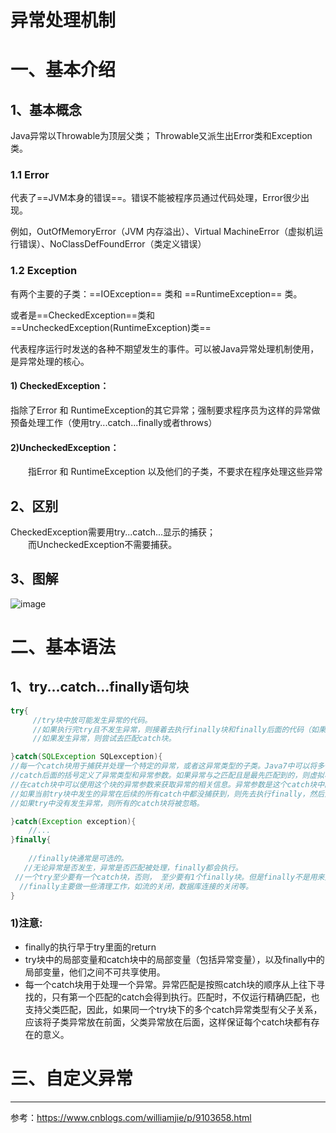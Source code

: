 # 异常处理机制

# 一、基本介绍
## 1、基本概念

Java异常以Throwable为顶层父类；
Throwable又派生出Error类和Exception类。

### 1.1 Error
代表了==JVM本身的错误==。错误不能被程序员通过代码处理，Error很少出现。 <br/>

例如，OutOfMemoryError（JVM 内存溢出）、Virtual MachineError（虚拟机运行错误）、NoClassDefFoundError（类定义错误）

### 1.2 Exception
有两个主要的子类：==IOException== 类和 ==RuntimeException== 类。<br>

或者是==CheckedException==类和==UncheckedException(RuntimeException)类==<br>

代表程序运行时发送的各种不期望发生的事件。可以被Java异常处理机制使用，是异常处理的核心。



#### 1) CheckedException：
指除了Error 和 RuntimeException的其它异常；强制要求程序员为这样的异常做预备处理工作（使用try...catch...finally或者throws）

#### 2)UncheckedException：
&emsp;&emsp;指Error 和 RuntimeException 以及他们的子类，不要求在程序处理这些异常


## 2、区别
CheckedException需要用try...catch...显示的捕获；<br>
&emsp;&emsp;而UncheckedException不需要捕获。

## 3、图解
![image](https://gitee.com/BlacksJack/picture-bed/raw/master/img/20200910164335.jpeg)




# 二、基本语法

## 1、try...catch...finally语句块
```java
try{
     //try块中放可能发生异常的代码。
     //如果执行完try且不发生异常，则接着去执行finally块和finally后面的代码（如果有的话）。
     //如果发生异常，则尝试去匹配catch块。

}catch(SQLException SQLexception){
//每一个catch块用于捕获并处理一个特定的异常，或者这异常类型的子类。Java7中可以将多个异常声明在一个catch中。
//catch后面的括号定义了异常类型和异常参数。如果异常与之匹配且是最先匹配到的，则虚拟机将使用这个catch块来处理异常。
//在catch块中可以使用这个块的异常参数来获取异常的相关信息。异常参数是这个catch块中的局部变量，其它块不能访问。
//如果当前try块中发生的异常在后续的所有catch中都没捕获到，则先去执行finally，然后到这个函数的外部caller中去匹配异常处理器。
//如果try中没有发生异常，则所有的catch块将被忽略。

}catch(Exception exception){
    //...
}finally{
   
    //finally块通常是可选的。
   //无论异常是否发生，异常是否匹配被处理，finally都会执行。
 //一个try至少要有一个catch块，否则， 至少要有1个finally块。但是finally不是用来处理异常的，finally不会捕获异常。
  //finally主要做一些清理工作，如流的关闭，数据库连接的关闭等。 
}
```

### 1)注意:
- finally的执行早于try里面的return
- try块中的局部变量和catch块中的局部变量（包括异常变量），以及finally中的局部变量，他们之间不可共享使用。
- 每一个catch块用于处理一个异常。异常匹配是按照catch块的顺序从上往下寻找的，只有第一个匹配的catch会得到执行。匹配时，不仅运行精确匹配，也支持父类匹配，因此，如果同一个try块下的多个catch异常类型有父子关系，应该将子类异常放在前面，父类异常放在后面，这样保证每个catch块都有存在的意义。


# 三、自定义异常

---
参考：https://www.cnblogs.com/williamjie/p/9103658.html